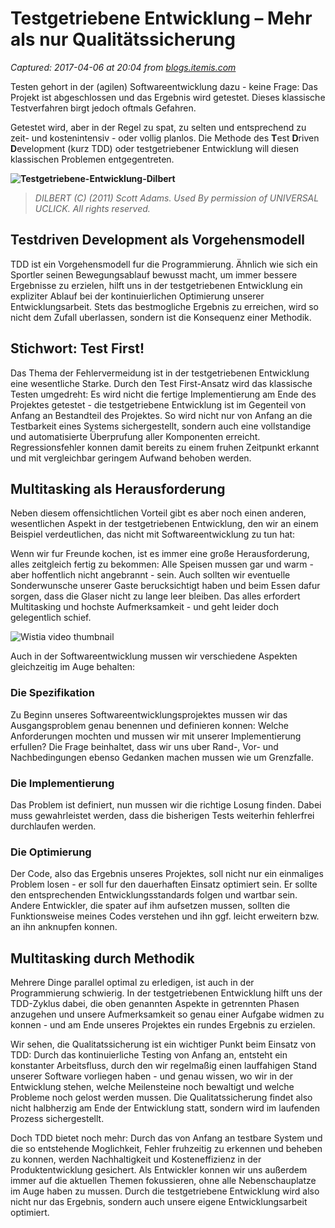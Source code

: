 # Testgetriebene Entwicklung – Mehr als nur Qualitätssicherung

_Captured: 2017-04-06 at 20:04 from [blogs.itemis.com](https://blogs.itemis.com/de/testgetriebene-entwicklung-mehr-als-nur-qualit%C3%A4tssicherung?utm_source=hs_email&utm_medium=email&utm_content=50066132&_hsenc=p2ANqtz-_T7zJbCVpN13y-yc1rtzwFiv2cO-6SiJFBbSugELpwSSH9tt7a_Uuk-wUfPUDSorIZGPc3HYVFjf_Kfs0CAKwSKMBhWgzDvgPw5zXI9gXkhtLIe0Q&_hsmi=50065691)_

Testen gehort in der (agilen) Softwareentwicklung dazu - keine Frage: Das Projekt ist abgeschlossen und das Ergebnis wird getestet. Dieses klassische Testverfahren birgt jedoch oftmals Gefahren.

Getestet wird, aber in der Regel zu spat, zu selten und entsprechend zu zeit- und kostenintensiv - oder vollig planlos. Die Methode des **T**est **D**riven **D**evelopment (kurz TDD) oder testgetriebener Entwicklung will diesen klassischen Problemen entgegentreten.

**![Testgetriebene-Entwicklung-Dilbert](https://blogs.itemis.com/hs-fs/hubfs/Blog/Comics/dc_c110324.gif?t=1491488351797&width=362&name=dc_c110324.gif)**

> _DILBERT (C) (2011) Scott Adams. Used By permission of UNIVERSAL UCLICK. All rights reserved._

## **Testdriven Development als Vorgehensmodell**

TDD ist ein Vorgehensmodell fur die Programmierung. Ähnlich wie sich ein Sportler seinen Bewegungsablauf bewusst macht, um immer bessere Ergebnisse zu erzielen, hilft uns in der testgetriebenen Entwicklung ein expliziter Ablauf bei der kontinuierlichen Optimierung unserer Entwicklungsarbeit. Stets das bestmogliche Ergebnis zu erreichen, wird so nicht dem Zufall uberlassen, sondern ist die Konsequenz einer Methodik.

## **Stichwort: Test First!**

Das Thema der Fehlervermeidung ist in der testgetriebenen Entwicklung eine wesentliche Starke. Durch den Test First-Ansatz wird das klassische Testen umgedreht: Es wird nicht die fertige Implementierung am Ende des Projektes getestet - die testgetriebene Entwicklung ist im Gegenteil von Anfang an Bestandteil des Projektes. So wird nicht nur von Anfang an die Testbarkeit eines Systems sichergestellt, sondern auch eine vollstandige und automatisierte Überprufung aller Komponenten erreicht. Regressionsfehler konnen damit bereits zu einem fruhen Zeitpunkt erkannt und mit vergleichbar geringem Aufwand behoben werden.

## **Multitasking als Herausforderung**

Neben diesem offensichtlichen Vorteil gibt es aber noch einen anderen, wesentlichen Aspekt in der testgetriebenen Entwicklung, den wir an einem Beispiel verdeutlichen, das nicht mit Softwareentwicklung zu tun hat:

Wenn wir fur Freunde kochen, ist es immer eine große Herausforderung, alles zeitgleich fertig zu bekommen: Alle Speisen mussen gar und warm - aber hoffentlich nicht angebrannt - sein. Auch sollten wir eventuelle Sonderwunsche unserer Gaste berucksichtigt haben und beim Essen dafur sorgen, dass die Glaser nicht zu lange leer bleiben. Das alles erfordert Multitasking und hochste Aufmerksamkeit - und geht leider doch gelegentlich schief.

![Wistia video thumbnail](https://embedwistia-a.akamaihd.net/deliveries/20bdd202e2dcc469781adb679cde529f2ec7b25d.jpg?image_crop_resized=960x540)

Auch in der Softwareentwicklung mussen wir verschiedene Aspekten gleichzeitig im Auge behalten:

### **Die Spezifikation**

Zu Beginn unseres Softwareentwicklungsprojektes mussen wir das Ausgangsproblem genau benennen und definieren konnen: Welche Anforderungen mochten und mussen wir mit unserer Implementierung erfullen? Die Frage beinhaltet, dass wir uns uber Rand-, Vor- und Nachbedingungen ebenso Gedanken machen mussen wie um Grenzfalle.

### **Die Implementierung**

Das Problem ist definiert, nun mussen wir die richtige Losung finden. Dabei muss gewahrleistet werden, dass die bisherigen Tests weiterhin fehlerfrei durchlaufen werden.

### **Die Optimierung**

Der Code, also das Ergebnis unseres Projektes, soll nicht nur ein einmaliges Problem losen - er soll fur den dauerhaften Einsatz optimiert sein. Er sollte den entsprechenden Entwicklungsstandards folgen und wartbar sein. Andere Entwickler, die spater auf ihm aufsetzen mussen, sollten die Funktionsweise meines Codes verstehen und ihn ggf. leicht erweitern bzw. an ihn anknupfen konnen.

## **Multitasking durch Methodik**

Mehrere Dinge parallel optimal zu erledigen, ist auch in der Programmierung schwierig. In der testgetriebenen Entwicklung hilft uns der TDD-Zyklus dabei, die oben genannten Aspekte in getrennten Phasen anzugehen und unsere Aufmerksamkeit so genau einer Aufgabe widmen zu konnen - und am Ende unseres Projektes ein rundes Ergebnis zu erzielen.

Wir sehen, die Qualitatssicherung ist ein wichtiger Punkt beim Einsatz von TDD: Durch das kontinuierliche Testing von Anfang an, entsteht ein konstanter Arbeitsfluss, durch den wir regelmaßig einen lauffahigen Stand unserer Software vorliegen haben - und genau wissen, wo wir in der Entwicklung stehen, welche Meilensteine noch bewaltigt und welche Probleme noch gelost werden mussen. Die Qualitatssicherung findet also nicht halbherzig am Ende der Entwicklung statt, sondern wird im laufenden Prozess sichergestellt.

Doch TDD bietet noch mehr: Durch das von Anfang an testbare System und die so entstehende Moglichkeit, Fehler fruhzeitig zu erkennen und beheben zu konnen, werden Nachhaltigkeit und Kosteneffizienz in der Produktentwicklung gesichert. Als Entwickler konnen wir uns außerdem immer auf die aktuellen Themen fokussieren, ohne alle Nebenschauplatze im Auge haben zu mussen. Durch die testgetriebene Entwicklung wird also nicht nur das Ergebnis, sondern auch unsere eigene Entwicklungsarbeit optimiert.
